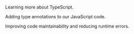 Learning more about TypeScript.

Adding type annotations to our JavaScript code.

Improving code maintainability and reducing runtime errors.